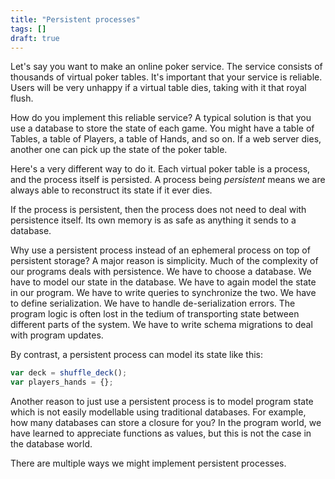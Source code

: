 ```yaml
---
title: "Persistent processes"
tags: []
draft: true
---
```


Let's say you want to make an online poker service. 
The service consists of thousands of virtual poker tables. 
It's important that your service is reliable. 
Users will be very unhappy if a virtual table dies, 
taking with it that royal flush.

How do you implement this reliable service? 
A typical solution is that 
you use a database to store the state of each game. 
You might have a table of Tables, 
a table of Players, 
a table of Hands, 
and so on. 
If a web server dies, 
another one can pick up the state of the poker table.

Here's a very different way to do it. 
Each virtual poker table is a process, 
and the process itself is persisted. 
A process being _persistent_
means we are always able to reconstruct its state if it ever dies.

If the process is persistent, 
then the process does not need to deal with persistence itself. 
Its own memory is as safe as anything it sends to a database.

Why use a persistent process 
instead of an ephemeral process on top of persistent storage? 
A major reason is simplicity. 
Much of the complexity of our programs deals with persistence. 
We have to choose a database. 
We have to model our state in the database. 
We have to again model the state in our program. 
We have to write queries to synchronize the two. 
We have to define serialization. 
We have to handle de-serialization errors. 
The program logic is often lost 
in the tedium of transporting state between different parts of the system. 
We have to write schema migrations to deal with program updates.

By contrast, a persistent process can model its state like this:

```js
var deck = shuffle_deck(); 
var players_hands = {};
```

Another reason to just use a persistent process 
is to model program state 
which is not easily modellable using traditional databases. 
For example, how many databases can store a closure for you? 
In the program world, 
we have learned to appreciate functions as values, 
but this is not the case in the database world.

There are multiple ways we might implement persistent processes.